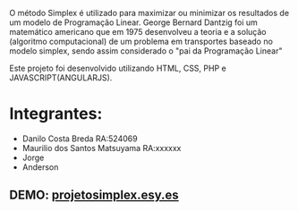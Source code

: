 O método Simplex é utilizado para maximizar ou minimizar os resultados de um modelo de Programação Linear. George Bernard Dantzig foi um matemático americano que em 1975 desenvolveu a teoria e a solução (algoritmo computacional) de um problema em transportes baseado no modelo simplex, sendo assim considerado o "pai da Programação Linear"

Este projeto foi desenvolvido utilizando HTML, CSS, PHP e JAVASCRIPT(ANGULARJS).

# Integrantes:
* Danilo Costa Breda    RA:524069
* Maurilio dos Santos Matsuyama   RA:xxxxxx
* Jorge
* Anderson

## DEMO: [projetosimplex.esy.es](http://projetosimplex.esy.es)
